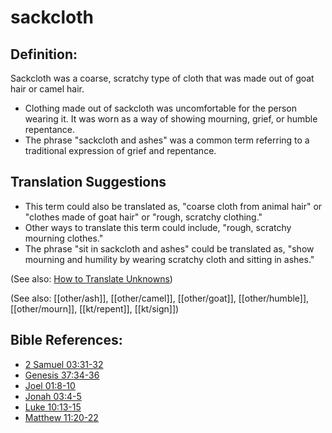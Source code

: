 # sackcloth #

## Definition: ##

Sackcloth was a coarse, scratchy type of cloth that was made out of goat hair or camel hair.

* Clothing made out of sackcloth was uncomfortable for the person wearing it. It was worn as a way of showing mourning, grief, or humble repentance.
* The phrase "sackcloth and ashes" was a common term referring to a traditional expression of grief and repentance.

## Translation Suggestions ##

* This term could also be translated as, "coarse cloth from animal hair" or "clothes made of goat hair" or "rough, scratchy clothing."
* Other ways to translate this term could include, "rough, scratchy mourning clothes."
* The phrase "sit in sackcloth and ashes" could be translated as, "show mourning and humility by wearing scratchy cloth and sitting in ashes."

(See also: [How to Translate Unknowns](en/ta-vol1/translate/man/translate-unknown))

(See also: [[other/ash]], [[other/camel]], [[other/goat]], [[other/humble]], [[other/mourn]], [[kt/repent]], [[kt/sign]])

## Bible References: ##

* [2 Samuel 03:31-32](en/tn/2sa/help/03/31)
* [Genesis 37:34-36](en/tn/gen/help/37/34)
* [Joel 01:8-10](en/tn/jol/help/01/08)
* [Jonah 03:4-5](en/tn/jon/help/03/04)
* [Luke 10:13-15](en/tn/luk/help/10/13)
* [Matthew 11:20-22](en/tn/mat/help/11/20)